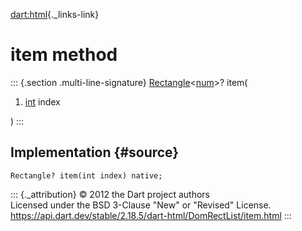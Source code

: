 [dart:html](../../dart-html/dart-html-library){._links-link}

item method
===========

::: {.section .multi-line-signature}
[Rectangle](../../dart-math/rectangle-class)\<[num](../../dart-core/num-class)\>?
item(

1.  [int](../../dart-core/int-class) index

)
:::

Implementation {#source}
--------------

``` {.language-dart data-language="dart"}
Rectangle? item(int index) native;
```

::: {._attribution}
© 2012 the Dart project authors\
Licensed under the BSD 3-Clause \"New\" or \"Revised\" License.\
<https://api.dart.dev/stable/2.18.5/dart-html/DomRectList/item.html>
:::
